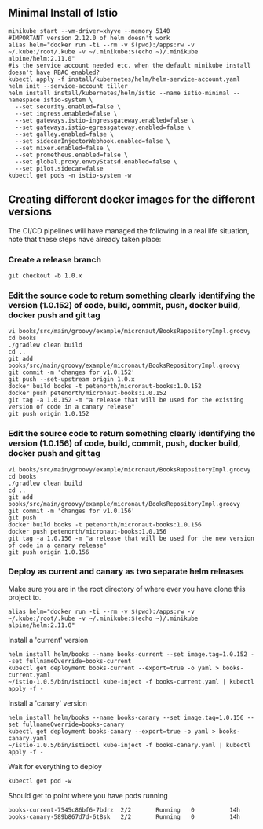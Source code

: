 ## Minimal Install of Istio

    minikube start --vm-driver=xhyve --memory 5140
    #IMPORTANT version 2.12.0 of helm doesn't work
    alias helm="docker run -ti --rm -v $(pwd):/apps:rw -v ~/.kube:/root/.kube -v ~/.minikube:$(echo ~)/.minikube alpine/helm:2.11.0"
    #is the service account needed etc. when the default minikube install doesn't have RBAC enabled?
    kubectl apply -f install/kubernetes/helm/helm-service-account.yaml
    helm init --service-account tiller
    helm install install/kubernetes/helm/istio --name istio-minimal --namespace istio-system \
      --set security.enabled=false \
      --set ingress.enabled=false \
      --set gateways.istio-ingressgateway.enabled=false \
      --set gateways.istio-egressgateway.enabled=false \
      --set galley.enabled=false \
      --set sidecarInjectorWebhook.enabled=false \
      --set mixer.enabled=false \
      --set prometheus.enabled=false \
      --set global.proxy.envoyStatsd.enabled=false \
      --set pilot.sidecar=false
    kubectl get pods -n istio-system -w

## Creating different docker images for the different versions

The CI/CD pipelines will have managed the following in a real life situation, note that these steps have already taken place:

### Create a release branch

    git checkout -b 1.0.x

### Edit the source code to return something clearly identifying the version (1.0.152) of code, build, commit, push, docker build, docker push and git tag

    vi books/src/main/groovy/example/micronaut/BooksRepositoryImpl.groovy 
    cd books
    ./gradlew clean build
    cd ..
    git add books/src/main/groovy/example/micronaut/BooksRepositoryImpl.groovy   
    git commit -m 'changes for v1.0.152'
    git push --set-upstream origin 1.0.x
    docker build books -t petenorth/micronaut-books:1.0.152
    docker push petenorth/micronaut-books:1.0.152
    git tag -a 1.0.152 -m "a release that will be used for the existing version of code in a canary release"
    git push origin 1.0.152

### Edit the source code to return something clearly identifying the version (1.0.156) of code, build, commit, push, docker build, docker push and git tag

    vi books/src/main/groovy/example/micronaut/BooksRepositoryImpl.groovy 
    cd books
    ./gradlew clean build
    cd ..
    git add books/src/main/groovy/example/micronaut/BooksRepositoryImpl.groovy 
    git commit -m 'changes for v1.0.156'
    git push
    docker build books -t petenorth/micronaut-books:1.0.156
    docker push petenorth/micronaut-books:1.0.156
    git tag -a 1.0.156 -m "a release that will be used for the new version of code in a canary release"
    git push origin 1.0.156

### Deploy as current and canary as two separate helm releases

Make sure you are in the root directory of where ever you have clone this project to.

    alias helm="docker run -ti --rm -v $(pwd):/apps:rw -v ~/.kube:/root/.kube -v ~/.minikube:$(echo ~)/.minikube alpine/helm:2.11.0"

Install a 'current' version

    helm install helm/books --name books-current --set image.tag=1.0.152 --set fullnameOverride=books-current
    kubectl get deployment books-current --export=true -o yaml > books-current.yaml
    ~/istio-1.0.5/bin/istioctl kube-inject -f books-current.yaml | kubectl apply -f -

Install a 'canary' version

    helm install helm/books --name books-canary --set image.tag=1.0.156 --set fullnameOverride=books-canary
    kubectl get deployment books-canary --export=true -o yaml > books-canary.yaml
    ~/istio-1.0.5/bin/istioctl kube-inject -f books-canary.yaml | kubectl apply -f -

Wait for everything to deploy

    kubectl get pod -w
    
Should get to point where you have pods running

    books-current-7545c86bf6-7bdrz  2/2       Running   0          14h
    books-canary-589b867d7d-6t8sk   2/2       Running   0          14h
